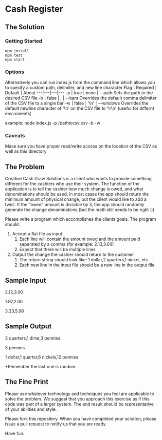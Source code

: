 Cash Register
============
The Solution
------------
### Getting Started
    npm install
    npm test
    npm start

### Options
Alternatively you can run index.js from the command line which allows you to specify a custom path, delimiter, and new line character
Flag | Required | Default | About
---|---|---|---
-p | true | none | --path Sets the path to the desired CSV file
-b | false | , | --bars Overrides the default comma delimiter of the CSV file to a single bar
-w | false | '\n' | --windows Overrides the default newline character of '\n' on the CSV file to '\r\n\' (useful for differnt enviroments)

example:
    node index.js -p /pathtocsv.csv -b -w

### Caveats
Make sure you have proper read/write access on the location of the CSV as well as this directory


The Problem
-----------
Creative Cash Draw Solutions is a client who wants to provide something different for the cashiers who use their system. The function of the application is to tell the cashier how much change is owed, and what denominations should be used. In most cases the app should return the minimum amount of physical change, but the client would like to add a twist. If the "owed" amount is divisible by 3, the app should randomly generate the change denominations (but the math still needs to be right :))

Please write a program which accomplishes the clients goals. The program should:

1. Accept a flat file as input
	1. Each line will contain the amount owed and the amount paid separated by a comma (for example: 2.13,3.00)
	2. Expect that there will be multiple lines
2. Output the change the cashier should return to the customer
	1. The return string should look like: 1 dollar,2 quarters,1 nickel, etc ...
	2. Each new line in the input file should be a new line in the output file

Sample Input
------------
2.12,3.00

1.97,2.00

3.33,5.00

Sample Output
-------------
3 quarters,1 dime,3 pennies

3 pennies

1 dollar,1 quarter,6 nickels,12 pennies

*Remember the last one is random

The Fine Print
--------------
Please use whatever technology and techniques you feel are applicable to solve the problem. We suggest that you approach this exercise as if this code was part of a larger system. The end result should be representative of your abilities and style.

Please fork this repository. When you have completed your solution, please issue a pull request to notify us that you are ready.

Have fun.
